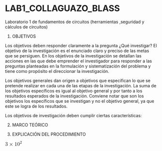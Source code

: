 # LAB1_COLLAGUAZO_BLASS

Laboratorio 1 de fundamentos de circuitos (herramientas ,seguridad y càlculos de circuitos)

1. OBJETIVOS

Los objetivos deben responder claramente a la pregunta ¿Qué investigar? El objetivo de la investigación es el enunciado claro y preciso de las metas que se persiguen. En los objetivos de la investigación se detallan las acciones en las que debe emprender el investigador para responder a las preguntas planteadas en la formulación y sistematización del problema y tiene como propósito el direccionar la investigación.

Los objetivos generales dan origen a objetivos que especifican lo que se pretende realizar en cada una de las etapas de la investigación. La suma de los objetivos específicos es igual al objetivo general y por tanto a los resultados esperados de la investigación. Conviene notar que son los objetivos los específicos que se investigan y no el objetivo general, ya que este se logra de los resultados.

Los objetivos de investigación deben cumplir ciertas características:

2. MARCO TEÓRICO


3. EXPLICACIÓN DEL PROCEDIMIENTO

![](https://github.com/Nikopunky/Tarea-1/blob/main/1.png)
